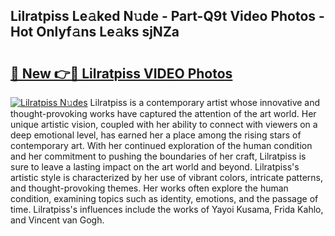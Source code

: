 ## Lilratpiss Le𝚊ked N𝚞de - Part-Q9t Video Photos - Hot Onlyf𝚊ns Le𝚊ks sjNZa

# <h2><a href="http://ab26147.deff.icu/?id=Lilratpiss">🔗 New 👉🔴 Lilratpiss VIDEO Photos</a></h2>

[![Lilratpiss N𝚞des](https://i.imgur.com/rIISA9y.gif)](http://ab26147.deff.icu/?id=Lilratpiss)
Lilratpiss is a contemporary artist whose innovative and thought-provoking works have captured the attention of the art world. Her unique artistic vision, coupled with her ability to connect with viewers on a deep emotional level, has earned her a place among the rising stars of contemporary art. With her continued exploration of the human condition and her commitment to pushing the boundaries of her craft, Lilratpiss is sure to leave a lasting impact on the art world and beyond. Lilratpiss's artistic style is characterized by her use of vibrant colors, intricate patterns, and thought-provoking themes. Her works often explore the human condition, examining topics such as identity, emotions, and the passage of time. Lilratpiss's influences include the works of Yayoi Kusama, Frida Kahlo, and Vincent van Gogh.
